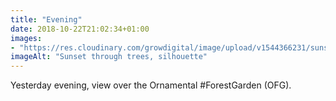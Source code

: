 ```yaml
---
title: "Evening"
date: 2018-10-22T21:02:34+01:00
images: 
- "https://res.cloudinary.com/growdigital/image/upload/v1544366231/sunset-31629805418.jpg"
imageAlt: "Sunset through trees, silhouette"
---
```


Yesterday evening, view over the Ornamental #ForestGarden (OFG).
